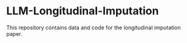 # LLM-Longitudinal-Imputation
This repository contains data and code for the longitudinal imputation paper.
